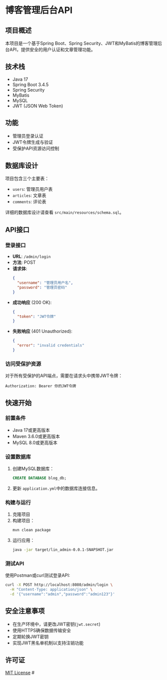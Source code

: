 # 博客管理后台API

## 项目概述

本项目是一个基于Spring Boot、Spring Security、JWT和MyBatis的博客管理后台API，提供安全的用户认证和文章管理功能。

## 技术栈

- Java 17
- Spring Boot 3.4.5
- Spring Security
- MyBatis
- MySQL
- JWT (JSON Web Token)

## 功能

- 管理员登录认证
- JWT令牌生成与验证
- 受保护API资源访问控制

## 数据库设计

项目包含三个主要表：

- `users`: 管理员用户表
- `articles`: 文章表
- `comments`: 评论表

详细的数据库设计请查看 `src/main/resources/schema.sql`。

## API接口

### 登录接口

- **URL**: `/admin/login`
- **方法**: POST
- **请求体**:
  ```json
  {
    "username": "管理员用户名",
    "password": "管理员密码"
  }
  ```
- **成功响应** (200 OK):
  ```json
  {
    "token": "JWT令牌"
  }
  ```
- **失败响应** (401 Unauthorized):
  ```json
  {
    "error": "invalid credentials"
  }
  ```

### 访问受保护资源

对于所有受保护的API端点，需要在请求头中携带JWT令牌：

```
Authorization: Bearer 你的JWT令牌
```

## 快速开始

### 前置条件

- Java 17或更高版本
- Maven 3.6.0或更高版本
- MySQL 8.0或更高版本

### 设置数据库

1. 创建MySQL数据库：
   ```sql
   CREATE DATABASE blog_db;
   ```
2. 更新 `application.yml`中的数据库连接信息。

### 构建与运行

1. 克隆项目
2. 构建项目：
   ```bash
   mvn clean package
   ```
3. 运行应用：
   ```bash
   java -jar target/lin_admin-0.0.1-SNAPSHOT.jar
   ```

### 测试API

使用Postman或curl测试登录API:

```bash
curl -X POST http://localhost:8080/admin/login \
  -H "Content-Type: application/json" \
  -d '{"username":"admin","password":"admin123"}'
```

## 安全注意事项

- 在生产环境中，请更改JWT密钥(`jwt.secret`)
- 使用HTTPS确保数据传输安全
- 定期轮换JWT密钥
- 实现JWT黑名单机制以支持注销功能

## 许可证

[MIT License](LICENSE) #
